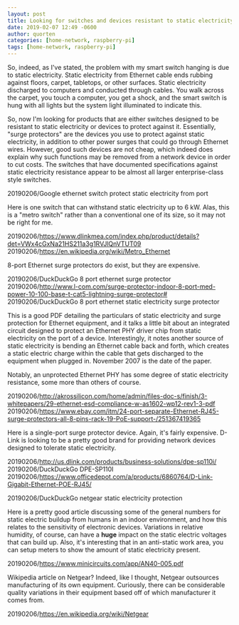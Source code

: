 ```yaml
---
layout: post
title: Looking for switches and devices resistant to static electricity
date: 2019-02-07 12:49 -0600
author: quorten
categories: [home-network, raspberry-pi]
tags: [home-network, raspberry-pi]
---
```


So, indeed, as I've stated, the problem with my smart switch hanging
is due to static electricity.  Static electricity from Ethernet cable
ends rubbing against floors, carpet, tabletops, or other surfaces.
Static electricity discharged to computers and conducted through
cables.  You walk across the carpet, you touch a computer, you get a
shock, and the smart switch is hung with all lights but the system
light illuminated to indicate this.

So, now I'm looking for products that are either switches designed to
be resistant to static electricity or devices to protect against it.
Essentially, "surge protectors" are the devices you use to protect
against static electricity, in addition to other power surges that
could go through Ethernet wires.  However, good such devices are not
cheap, which indeed does explain why such functions may be removed
from a network device in order to cut costs.  The switches that have
documented specifications against static electricity resistance appear
to be almost all larger enterprise-class style switches.


20190206/Google ethernet switch protect static electricity from port

Here is one switch that can withstand static electricity up to 6 kW.
Alas, this is a "metro switch" rather than a conventional one of its
size, so it may not be right for me.

20190206/https://www.dlinkmea.com/index.php/product/details?det=VWx4cGxNa21HS211a3g1RVJlQnVTUT09  
20190206/https://en.wikipedia.org/wiki/Metro_Ethernet

<!-- more -->

8-port Ethernet surge protectors do exist, but they are expensive.

20190206/DuckDuckGo 8 port ethernet surge protector  
20190206/http://www.l-com.com/surge-protector-indoor-8-port-med-power-10-100-base-t-cat5-lightning-surge-protector#  
20190206/DuckDuckGo 8 port ethernet static electricity surge protector

This is a good PDF detailing the particulars of static electricity and
surge protection for Ethernet equipment, and it talks a little bit
about an integrated circuit designed to protect an Ethernet PHY driver
chip from static electricity on the port of a device.  Interestingly,
it notes another source of static electricity is bending an Ethernet
cable back and forth, which creates a static electric charge within
the cable that gets discharged to the equipment when plugged in.
November 2007 is the date of the paper.

Notably, an unprotected Ethernet PHY has some degree of static
electricity resistance, some more than others of course.

20190206/http://akrossilicon.com/home/admin/files-doc-s/finish/3-whitepapers/29-ethernet-esd-compliance-w-as1602-wp12-rev1-3-pdf  
20190206/https://www.ebay.com/itm/24-port-separate-Ethernet-RJ45-surge-protectors-all-8-pins-rack-19-PoE-support-/251367419365

Here is a single-port surge protector device.  Again, it's fairly
expensive.  D-Link is looking to be a pretty good brand for providing
network devices designed to tolerate static electricity.

20190206/http://us.dlink.com/products/business-solutions/dpe-sp110i/  
20190206/DuckDuckGo DPE-SP110I  
20190206/https://www.officedepot.com/a/products/6860764/D-Link-Gigabit-Ethernet-POE-RJ45/  

20190206/DuckDuckGo netgear static electricity protection

Here is a pretty good article discussing some of the general numbers
for static electric buildup from humans in an indoor environment, and
how this relates to the sensitivity of electronic devices.  Variations
in relative humidity, of course, can have a **huge** impact on the
static electric voltages that can build up.  Also, it's interesting
that in an anti-static work area, you can setup meters to show the
amount of static electricity present.

20190206/https://www.minicircuits.com/app/AN40-005.pdf  

Wikipedia article on Netgear?  Indeed, like I thought, Netgear
outsources manufacturing of its own equipment.  Curiously, there can
be considerable quality variations in their equipment based off of
which manufacturer it comes from.

20190206/https://en.wikipedia.org/wiki/Netgear
